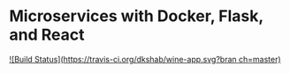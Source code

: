 # Microservices with Docker, Flask, and React

[![Build Status](https://travis-ci.org/dkshab/wine-app.svg?bran
ch=master)](https://travis-ci.org/dkshab/wine-app)
